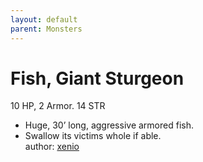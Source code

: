 ```yaml
---
layout: default
parent: Monsters 
--- 
```

# Fish, Giant Sturgeon
10 HP, 2 Armor.   14 STR  
- Huge, 30’ long, aggressive armored fish.  
- Swallow its victims whole if able.  
author: [xenio](https://xenioinabottle.blogspot.com) 
